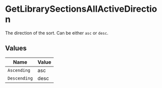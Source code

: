 # GetLibrarySectionsAllActiveDirection

The direction of the sort. Can be either `asc` or `desc`.



## Values

| Name         | Value        |
| ------------ | ------------ |
| `Ascending`  | asc          |
| `Descending` | desc         |